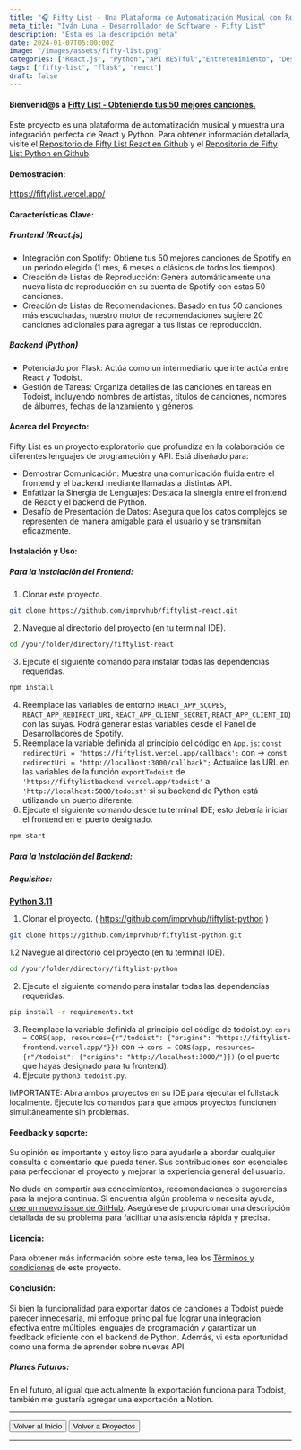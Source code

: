 ```yaml
---
title: "🎧 Fifty List - Una Plataforma de Automatización Musical con React/Python."
meta_title: "Iván Luna - Desarrollador de Software - Fifty List"
description: "Esta es la descripción meta"
date: 2024-01-07T05:00:00Z
image: "/images/assets/fifty-list.png"
categories: ["React.js", "Python","API RESTful","Entretenimiento", "Desarrollo", "Despliegue en Vercel"]
tags: ["fifty-list", "flask", "react"]
draft: false
---
```


#### Bienvenid@s a [Fifty List - Obteniendo tus 50 mejores canciones.](https://fiftylist.vercel.app/)

Este proyecto es una plataforma de automatización musical y muestra una integración perfecta de React y Python. Para obtener información detallada, visite el [Repositorio de Fifty List React en Github](https://github.com/imprvhub/fiftylist-react/) y el [Repositorio de Fifty List Python en Github](https://github.com/imprvhub/fiftylist-python/).

#### Demostración:
https://fiftylist.vercel.app/

#### Características Clave:

##### Frontend (React.js)
- Integración con Spotify: Obtiene tus 50 mejores canciones de Spotify en un período elegido (1 mes, 6 meses o clásicos de todos los tiempos).
- Creación de Listas de Reproducción: Genera automáticamente una nueva lista de reproducción en su cuenta de Spotify con estas 50 canciones.
- Creación de Listas de Recomendaciones: Basado en tus 50 canciones más escuchadas, nuestro motor de recomendaciones sugiere 20 canciones adicionales para agregar a tus listas de reproducción.

##### Backend (Python)
- Potenciado por Flask: Actúa como un intermediario que interactúa entre React y Todoist.
- Gestión de Tareas: Organiza detalles de las canciones en tareas en Todoist, incluyendo nombres de artistas, títulos de canciones, nombres de álbumes, fechas de lanzamiento y géneros.

#### Acerca del Proyecto:

Fifty List es un proyecto exploratorio que profundiza en la colaboración de diferentes lenguajes de programación y API. Está diseñado para:
- Demostrar Comunicación: Muestra una comunicación fluida entre el frontend y el backend mediante llamadas a distintas API.
- Enfatizar la Sinergia de Lenguajes: Destaca la sinergia entre el frontend de React y el backend de Python.
- Desafío de Presentación de Datos: Asegura que los datos complejos se representen de manera amigable para el usuario y se transmitan eficazmente.

#### Instalación y Uso:

##### Para la Instalación del Frontend:
1. Clonar este proyecto.
 ```bash
git clone https://github.com/imprvhub/fiftylist-react.git
```
2. Navegue al directorio del proyecto (en tu terminal IDE).
```bash
cd /your/folder/directory/fiftylist-react
```
3. Ejecute el siguiente comando para instalar todas las dependencias requeridas.
```bash
npm install
```
4. Reemplace las variables de entorno (`REACT_APP_SCOPES`, `REACT_APP_REDIRECT_URI`, `REACT_APP_CLIENT_SECRET`, `REACT_APP_CLIENT_ID`) con las suyas. Podrá generar estas variables desde el Panel de Desarrolladores de Spotify.
5. Reemplace la variable definida al principio del código en `App.js`:
   `const redirectUri = 'https://fiftylist.vercel.app/callback';` con -> `const redirectUri = "http://localhost:3000/callback";`
   Actualice las URL en las variables de la función `exportTodoist` de `'https://fiftylistbackend.vercel.app/todoist'` a `'http://localhost:5000/todoist'` si su backend de Python está utilizando un puerto diferente.
6. Ejecute el siguiente comando desde tu terminal IDE; esto debería iniciar el frontend en el puerto designado.
```bash
npm start
```

##### Para la Instalación del Backend:
##### Requisitos:
[**Python 3.11**](https://www.python.org/downloads/release/python-3110/)

1. Clonar el proyecto. ( https://github.com/imprvhub/fiftylist-python )
 ```bash
git clone https://github.com/imprvhub/fiftylist-python.git
```

1.2 Navegue al directorio del proyecto (en tu terminal IDE).
```bash
cd /your/folder/directory/fiftylist-python
```
2. Ejecute el siguiente comando para instalar todas las dependencias requeridas.
```bash
pip install -r requirements.txt
```
3. Reemplace la variable definida al principio del código de todoist.py: `cors = CORS(app, resources={r"/todoist": {"origins": "https://fiftylist-frontend.vercel.app/"}})` con ->  `cors = CORS(app, resources={r"/todoist": {"origins": "http://localhost:3000/"}})` (o el puerto que hayas designado para tu frontend).
4. Ejecute `python3 todoist.py`.
   
IMPORTANTE: Abra ambos proyectos en su IDE para ejecutar el fullstack localmente. Ejecute los comandos para que ambos proyectos funcionen simultáneamente sin problemas.

#### Feedback y soporte:

Su opinión es importante y estoy listo para ayudarle a abordar cualquier consulta o comentario que pueda tener. Sus contribuciones son esenciales para perfeccionar el proyecto y mejorar la experiencia general del usuario. 

No dude en compartir sus conocimientos, recomendaciones o sugerencias para la mejora continua. Si encuentra algún problema o necesita ayuda, [cree un nuevo issue de GitHub](https://github.com/imprvhub/fiftylist-react/issues/new). Asegúrese de proporcionar una descripción detallada de su problema para facilitar una asistencia rápida y precisa.

#### Licencia:
Para obtener más información sobre este tema, lea los [Términos y condiciones](https://fiftylist.vercel.app/html/termsandconditions.html) de este proyecto.

#### Conclusión:

Si bien la funcionalidad para exportar datos de canciones a Todoist puede parecer innecesaria, mi enfoque principal fue lograr una integración efectiva entre múltiples lenguajes de programación y garantizar un feedback eficiente con el backend de Python. Además, vi esta oportunidad como una forma de aprender sobre nuevas API.

##### Planes Futuros:

En el futuro, al igual que actualmente la exportación funciona para Todoist, también me gustaría agregar una exportación a Notion.

---
<div class="flex justify-between">
      <button class="btn btn-primary" onclick="window.location.href='/';">Volver al Inicio</button>
      <button class="btn btn-primary" onclick="window.location.href='/proyectos';">Volver a Proyectos</button>     
</div>

---
